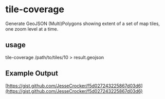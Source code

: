 # tile-coverage

Generate GeoJSON (Multi)Polygons showing extent of a set of map tiles, one zoom level at a time.

## usage

tile-coverage /path/to/tiles/10 > result.geojson

## Example Output

[https://gist.github.com/JesseCrocker/f5d027243225867d03d6](https://gist.github.com/JesseCrocker/f5d027243225867d03d6)
